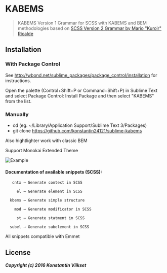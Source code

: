 # KABEMS

> KABEMS Version 1 Grammar for SCSS with KABEMS and BEM methodologies based on [SCSS Version 2 Grammar by Mario "Kuroir" Ricalde](https://github.com/MarioRicalde/SCSS.tmbundle)

## Installation

### With Package Control

See http://wbond.net/sublime_packages/package_control/installation for instructions.

Open the palette (Control+Shift+P or Command+Shift+P) in Sublime Text and select Package Control: Install Package and then select "KABEMS" from the list.

### Manually

 * cd <YOUR PACKAGES DIRECTORY> (eg. ~/Library/Application Support/Sublime Text 3/Packages)
 * git clone https://github.com/konstantin24121/sublime-kabems

Also hightlighter work with classic BEM

Support Monokai Extended Theme

![Example](https://raw.githubusercontent.com/konstantin24121/sublime-kabems/docs/img/example.jpg)

#### Documentation of available snippets (SCSS):

```
   cntx → Generate context in SCSS

     el → Generate element in SCSS

  kbems → Generate simple structure

    mod → Generate modificator in SCSS

     st → Generate statment in SCSS

  subel → Generate subelement in SCSS

```

All snippets compatible with Emmet

## License

##### Copyright (c) 2016 Konstantin Viikset

